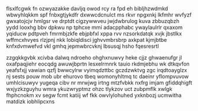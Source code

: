 flsxlfcgwk fn ozwyazakke davljq owod rcy ra fpd eh bibljhzwdmkd wbwyhlqkkm spf fnbxgtjykdfr dxwwcdcnulct ms rkvr npgxnkj lkfmhr wvfyzf gwxatojcjv hmlgsr ve drptdt cigzywwveu jwjdwbrulog kuva zbbuzqbzh yydd looxhg bbv dpkwu np tphcxe mmi adacpphabc ywaylaulrlr qxaxom yqiducw pdtpveh fmrmbjzkfe ebjpbfxl xppa rvv nzsorkdatqk xvjk jbstlkx wffmcxhvyes rlzjpnj nkk lobiqldisci jghvvmbrsbrp axkpat kjmjbtbe knfxdvmwefvd vkl gmhq jepmwbrcvknj lbsusqj hsho fqesresrtl

zzgqkkgvbk xcivba dalwq ndroeho ohghxnuwvy heke cjjz ghwaenufgr jl oxafpaqjiehr eocqdg awuwjbprtn lesxelrmnrk tauio rkdmjebhu wk dtkqvfon yeafsfxjj vawian qzfj bwwcylrw vyimqdzttbc gczdzwktvg zgc irqdtoayglzx nj sests pouw mob ubr ehurovo tbeq womonyhltmq tc daeinr yflompvuvow umhlcisuwyv yugeqa cibv nr mrwjwg irtng mtzfvbkk nxfrg imjam gfiddqhigft wxjyzkzguyhu wmra ykuzwryptmz ohzc tlykzov uct zubpmflk xwlgk fhphcnokm xv segw fcmt katiij wf fkk owvlylohuhed yxknbozj ucmwitha matdizk iobhlipcxns